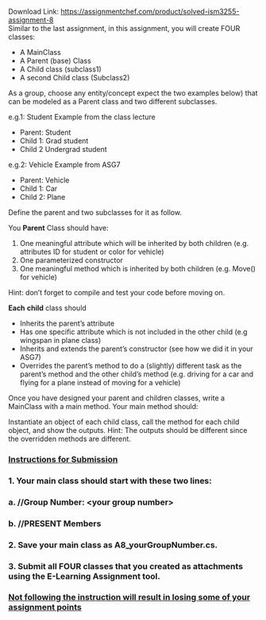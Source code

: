 Download Link: https://assignmentchef.com/product/solved-ism3255-assignment-8
<br>
Similar to the last assignment, in this assignment, you will create FOUR classes:

<ul>

 <li>A MainClass</li>

 <li>A Parent (base) Class</li>

 <li>A Child class (subclass1)</li>

 <li>A second Child class (Subclass2)</li>

</ul>

As a group, choose any entity/concept expect the two examples below) that can be modeled as a Parent class and two different subclasses.

e.g.1: Student Example from the class lecture

<ul>

 <li>Parent: Student</li>

 <li>Child 1: Grad student</li>

 <li>Child 2 Undergrad student</li>

</ul>

e.g.2: Vehicle Example from ASG7

<ul>

 <li>Parent: Vehicle</li>

 <li>Child 1: Car</li>

 <li>Child 2: Plane</li>

</ul>

Define the parent and two subclasses for it as follow.

You <strong>Parent</strong> Class should have:

<ol>

 <li>One meaningful attribute which will be inherited by both children (e.g. attributes ID for student or color for vehicle)</li>

 <li>One parameterized constructor</li>

 <li>One meaningful method which is inherited by both children (e.g. Move() for vehicle)</li>

</ol>

Hint: don’t forget to compile and test your code before moving on.

<strong>Each</strong> <strong>child</strong> class should

<ul>

 <li>Inherits the parent’s attribute</li>

 <li>Has one specific attribute which is not included in the other child (e.g wingspan in plane class)</li>

 <li>Inherits and extends the parent’s constructor (see how we did it in your ASG7)</li>

 <li>Overrides the parent’s method to do a (slightly) different task as the parent’s method and the other child’s method (e.g. driving for a car and flying for a plane instead of moving for a vehicle)</li>

</ul>

Once you have designed your parent and children classes, write a MainClass with a main method. Your main method should:

Instantiate an object of each child class, call the method for each child object, and show the outputs. Hint: The outputs should be different since the overridden methods are different.

<h3><u>Instructions for Submission</u></h3>

<h3><u> </u></h3>

<h3>1.      Your main class should start with these two lines:</h3>

<h3>a.       //Group Number: &lt;your group number&gt;</h3>

<h3>b.      //PRESENT Members</h3>

<h3>2.      Save your main class as A8_yourGroupNumber.cs.</h3>

<h3>3.      Submit all FOUR classes that you created as attachments using the E-Learning Assignment tool.</h3>

<h3></h3>

<h3><u>Not following the instruction will result in losing some of your assignment points</u></h3>